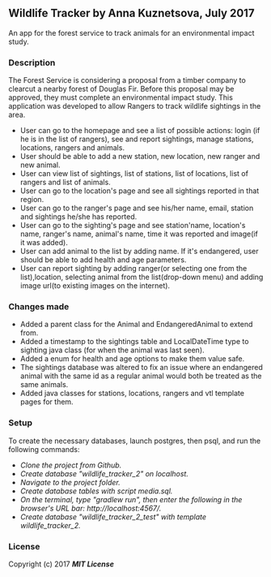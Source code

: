 ## Wildlife Tracker by Anna Kuznetsova, July 2017

An app for the forest service to track animals for an environmental impact study.

### Description

The Forest Service is considering a proposal from a timber company to clearcut a nearby forest of Douglas Fir. Before this proposal may be approved, they must complete an environmental impact study. This application was developed to allow Rangers to track wildlife sightings in the area.

* User can go to the homepage and see a list of possible actions: login (if he is in the list of rangers), see and report sightings, manage stations, locations, rangers and animals.
* User should be able to add a new station, new location, new ranger and new animal.
* User can view list of sightings, list of stations, list of locations, list of rangers and list of animals.
* User can go to the location's page and see all sightings reported in that region.
* User can go to the ranger's page and see his/her name, email, station and sightings he/she has reported.
* User can go to the sighting's page and see station'name, location's name, ranger's name, animal's name, time it was reported and image(if it was added).
* User can add animal to the list by adding name. If it's endangered, user should be able to add health and age parameters.
* User can report sighting by adding ranger(or selecting one from the list),location, selecting animal from the list(drop-down menu) and adding image url(to existing images on the internet).

### Changes made

* Added a parent class for the Animal and EndangeredAnimal to extend from.
* Added a timestamp to the sightings table and LocalDateTime type to sighting java class (for when the animal was last seen).
* Added a enum for health and age options to make them value safe.
* The sightings database was altered to fix an issue where an endangered animal with the same id as a regular animal would both be treated as the same animals.
* Added java classes for stations, locations, rangers and vtl template pages for them.

### Setup

To create the necessary databases, launch postgres, then psql, and run the following commands:

* _Clone the project from Github._
* _Create database "wildlife_tracker_2" on localhost._
* _Navigate to the project folder._ 
* _Create database tables with script media.sql._
* _On the terminal, type "gradlew run", then enter the following in the browser's URL bar: http://localhost:4567/._
* _Create database "wildlife_tracker_2_test" with template wildlife_tracker_2._


### License

Copyright (c) 2017 **_MIT License_**
